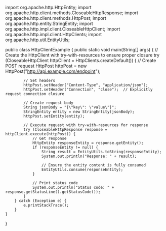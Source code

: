 import org.apache.http.HttpEntity;
import org.apache.http.client.methods.CloseableHttpResponse;
import org.apache.http.client.methods.HttpPost;
import org.apache.http.entity.StringEntity;
import org.apache.http.impl.client.CloseableHttpClient;
import org.apache.http.impl.client.HttpClients;
import org.apache.http.util.EntityUtils;

public class HttpClientExample {
    public static void main(String[] args) {
        // Create the HttpClient with try-with-resources to ensure proper closure
        try (CloseableHttpClient httpClient = HttpClients.createDefault()) {
            // Create POST request
            HttpPost httpPost = new HttpPost("http://api.example.com/endpoint");

            // Set headers
            httpPost.setHeader("Content-Type", "application/json");
            httpPost.setHeader("Connection", "close");  // Explicitly request connection closure

            // Create request body
            String jsonBody = "{\"key\": \"value\"}";
            StringEntity entity = new StringEntity(jsonBody);
            httpPost.setEntity(entity);

            // Execute request with try-with-resources for response
            try (CloseableHttpResponse response = httpClient.execute(httpPost)) {
                // Get response
                HttpEntity responseEntity = response.getEntity();
                if (responseEntity != null) {
                    String result = EntityUtils.toString(responseEntity);
                    System.out.println("Response: " + result);
                    
                    // Ensure the entity content is fully consumed
                    EntityUtils.consume(responseEntity);
                }
                
                // Print status code
                System.out.println("Status code: " + response.getStatusLine().getStatusCode());
            }
        } catch (Exception e) {
            e.printStackTrace();
        }
    }
}
